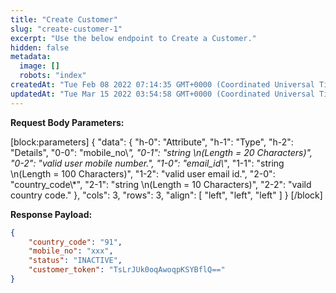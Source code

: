 ```yaml
---
title: "Create Customer"
slug: "create-customer-1"
excerpt: "Use the below endpoint to Create a Customer."
hidden: false
metadata: 
  image: []
  robots: "index"
createdAt: "Tue Feb 08 2022 07:14:35 GMT+0000 (Coordinated Universal Time)"
updatedAt: "Tue Mar 15 2022 03:54:58 GMT+0000 (Coordinated Universal Time)"
---
```

**Request Body Parameters:**

[block:parameters]
{
  "data": {
    "h-0": "Attribute",
    "h-1": "Type",
    "h-2": "Details",
    "0-0": "mobile_no\\*",
    "0-1": "string  \n(Length = 20 Characters)",
    "0-2": "valid user mobile number.",
    "1-0": "email_id\\*",
    "1-1": "string  \n(Length = 100 Characters)",
    "1-2": "valid user email id.",
    "2-0": "country_code\\*",
    "2-1": "string  \n(Length = 10 Characters)",
    "2-2": "vaild country code."
  },
  "cols": 3,
  "rows": 3,
  "align": [
    "left",
    "left",
    "left"
  ]
}
[/block]


**Response Payload:** 

```json 200 Success
{
    "country_code": "91",
    "mobile_no": "xxx",
    "status": "INACTIVE",
    "customer_token": "TsLrJUk0oqAwoqpKSYBflQ=="
}
```
